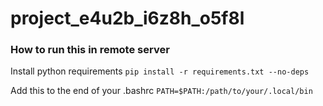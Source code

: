 # project_e4u2b_i6z8h_o5f8l

### How to run this in remote server
Install python requirements
`pip install -r requirements.txt --no-deps`

Add this to the end of your .bashrc
`PATH=$PATH:/path/to/your/.local/bin`


